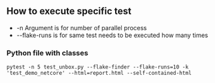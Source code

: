 ## How to execute specific test

- -n Argument is for number of parallel process
- --flake-runs is for same test needs to be executed how many times

### Python file with classes

```
pytest -n 5 test_unbox.py --flake-finder --flake-runs=10 -k 'test_demo_netcore' --html=report.html --self-contained-html